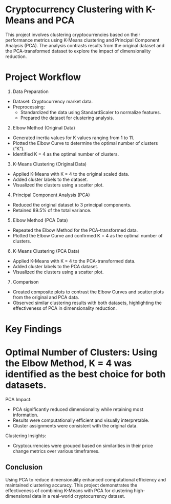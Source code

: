 # Cryptocurrency Clustering with K-Means and PCA

This project involves clustering cryptocurrencies based on their performance metrics using K-Means clustering and Principal Component Analysis (PCA). The analysis contrasts results from the original dataset and the PCA-transformed dataset to explore the impact of dimensionality reduction.

# Project Workflow
1. Data Preparation
- Dataset: Cryptocurrency market data.
- Preprocessing:
  - Standardized the data using StandardScaler to normalize features.
  - Prepared the dataset for clustering analysis.

2. Elbow Method (Original Data)
- Generated inertia values for K values ranging from 1 to 11.
- Plotted the Elbow Curve to determine the optimal number of clusters (“K”).
- Identified K = 4 as the optimal number of clusters.

3. K-Means Clustering (Original Data)
- Applied K-Means with K = 4 to the original scaled data.
- Added cluster labels to the dataset.
- Visualized the clusters using a scatter plot.

4. Principal Component Analysis (PCA)
- Reduced the original dataset to 3 principal components.
- Retained 89.5% of the total variance.

5. Elbow Method (PCA Data)
- Repeated the Elbow Method for the PCA-transformed data.
- Plotted the Elbow Curve and confirmed K = 4 as the optimal number of clusters.

6. K-Means Clustering (PCA Data)
- Applied K-Means with K = 4 to the PCA-transformed data.
- Added cluster labels to the PCA dataset.
- Visualized the clusters using a scatter plot.

7. Comparison
- Created composite plots to contrast the Elbow Curves and scatter plots from the original and PCA data.
- Observed similar clustering results with both datasets, highlighting the effectiveness of PCA in dimensionality reduction.


# Key Findings

# Optimal Number of Clusters: Using the Elbow Method, K = 4 was identified as the best choice for both datasets.

PCA Impact:
- PCA significantly reduced dimensionality while retaining most information.
- Results were computationally efficient and visually interpretable.
- Cluster assignments were consistent with the original data.

Clustering Insights:
- Cryptocurrencies were grouped based on similarities in their price change metrics over various timeframes.


## Conclusion

Using PCA to reduce dimensionality enhanced computational efficiency and maintained clustering accuracy. This project demonstrates the effectiveness of combining K-Means with PCA for clustering high-dimensional data in a real-world cryptocurrency dataset.

